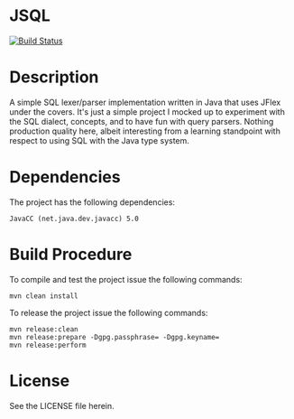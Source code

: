 JSQL
===========

[<img src="https://api.travis-ci.org/rbuck/jsql.png?branch=master" alt="Build Status" />](http://travis-ci.org/rbuck/jsql)

# Description

A simple SQL lexer/parser implementation written in Java that uses JFlex
under the covers. It's just a simple project I mocked up to experiment with
the SQL dialect, concepts, and to have fun with query parsers. Nothing
production quality here, albeit interesting from a learning standpoint with
respect to using SQL with the Java type system.

# Dependencies

The project has the following dependencies:

    JavaCC (net.java.dev.javacc) 5.0

# Build Procedure

To compile and test the project issue the following commands:

    mvn clean install

To release the project issue the following commands:

    mvn release:clean
    mvn release:prepare -Dgpg.passphrase= -Dgpg.keyname=
    mvn release:perform

# License

See the LICENSE file herein.
